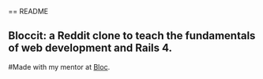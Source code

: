 == README

## Bloccit: a Reddit clone to teach the fundamentals of web development and Rails 4.

#Made with my mentor at [Bloc](http://bloc.io).


